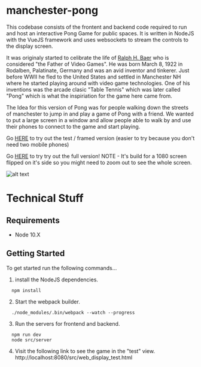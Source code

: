 # manchester-pong
This codebase consists of the frontent and backend code required to run and host an interactive Pong Game for public spaces. It is written in NodeJS with the VueJS framework and uses websockets to stream the controls to the display screen.

It was originaly started to celibrate the life of [Ralph H. Baer](https://en.wikipedia.org/wiki/Ralph_H._Baer) who is considered "the Father of Video Games". He was born March 8, 1922 in Rodalben, Palatinate, Germany and was an avid inventor and tinkerer. Just before WWII he fled to the United States and settled in Manchester NH where he started playing around with video game technologies. One of his inventions was the arcade clasic "Table Tennis" which was later called "Pong" which is what the inspiriation for the game here came from.

The Idea for this version of Pong was for people walking down the streets of manchester to jump in and play a game of Pong with a friend. We wanted to put a large screen in a window and allow people able to walk by and use their phones to connect to the game and start playing.

Go [HERE](https://pong.zackmattor.com/test.html) to try out the test / framed version (easier to try because you don't need two mobile phones)

Go [HERE](https://pong.zackmattor.com) to try try out the full version! NOTE - It's build for a 1080 screen flipped on it's side so you might need to zoom out to see the whole screen.

![alt text](https://i.imgur.com/Ykx4YOt.gif)


# Technical Stuff

## Requirements
 - Node 10.X

## Getting Started
To get started run the following commands...

1. install the NodeJS dependencies.
```
  npm install
```

2. Start the webpack builder.
```
  ./node_modules/.bin/webpack --watch --progress
```

3. Run the servers for frontend and backend.
```
  npm run dev
  node src/server
```

4. Visit the following link to see the game in the "test" view.
http://localhost:8080/src/web_display_test.html
